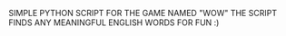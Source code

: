 SIMPLE PYTHON SCRIPT FOR THE GAME NAMED "WOW" 
THE SCRIPT FINDS ANY MEANINGFUL ENGLISH WORDS 
FOR FUN :) 
